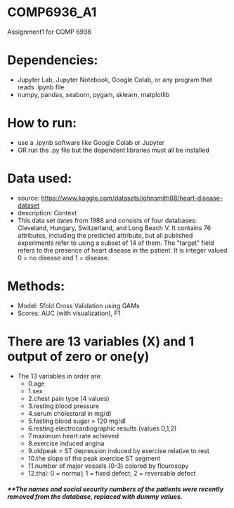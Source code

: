 # COMP6936_A1
Assignment1 for COMP 6936

# Dependencies:  
  - Jupyter Lab, Jupyter Notebook, Google Colab, or any program that reads .ipynb file
  - numpy, pandas, seaborn, pygam, sklearn, matplotlib
# How to run:
  - use a .ipynb software like Google Colab or Jupyter
  - OR run the .py file but the dependent libraries must all be installed
# Data used:
  - source: https://www.kaggle.com/datasets/johnsmith88/heart-disease-dataset
  - description: Context
  - This data set dates from 1988 and consists of four databases: Cleveland, Hungary, Switzerland, and Long Beach V. It contains 76 attributes, including the predicted attribute, but all published experiments refer to using a subset of 14 of them. The "target" field refers to the presence of heart disease in the patient. It is integer valued 0 = no disease and 1 = disease.

# Methods:
  - Model: 5fold Cross Validation using GAMs
  - Scores: AUC (with visualization), F1

# There are 13 variables (X) and 1 output of zero or one(y)
  - The 13 variables in order are:
    - 0.age
    - 1.sex
    - 2.chest pain type (4 values)
    - 3.resting blood pressure
    - 4.serum cholestoral in mg/dl
    - 5.fasting blood sugar > 120 mg/dl
    - 6.resting electrocardiographic results (values 0,1,2)
    - 7.maximum heart rate achieved
    - 8.exercise induced angina
    - 9.oldpeak = ST depression induced by exercise relative to rest
    - 10.the slope of the peak exercise ST segment
    - 11.number of major vessels (0-3) colored by flourosopy
    - 12.thal: 0 = normal; 1 = fixed defect; 2 = reversable defect

  ##### **The names and social security numbers of the patients were recently removed from the database, replaced with dummy values.

  
    
